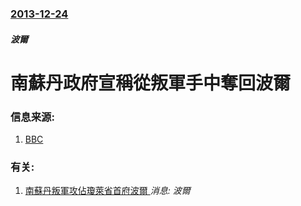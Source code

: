 ### [2013-12-24](/news/2013/12/24/index.md)

##### 波爾
#  南蘇丹政府宣稱從叛軍手中奪回波爾 




### 信息来源:

1. [BBC](http://www.bbc.co.uk/news/world-africa-25509910)

### 有关:

1. [ 南蘇丹叛軍攻佔瓊萊省首府波爾 ](/news/2013/12/19/南蘇丹叛軍攻佔瓊萊省首府波爾.md) _消息: 波爾_
